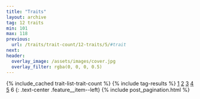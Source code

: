 ```yaml
---
title: "Traits"
layout: archive
tag: 12 traits
min: 101
max: 118
previous:
  url: /traits/trait-count/12-traits/5/#trait
next:
header:
  overlay_image: /assets/images/cover.jpg
  overlay_filter: rgba(0, 0, 0, 0.5)
---
```

{% include_cached trait-list-trait-count %}
{% include tag-results %}
[1](/traits/trait-count/12-traits/1/#trait) [2](/traits/trait-count/12-traits/2/#trait) [3](/traits/trait-count/12-traits/3/#trait) [4](/traits/trait-count/12-traits/4/#trait) [5](/traits/trait-count/12-traits/5/#trait) 6 
{: .text-center .feature__item--left}
{% include post_pagination.html %}
